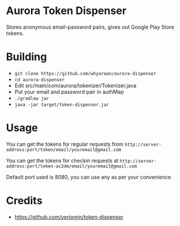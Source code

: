 # Aurora Token Dispenser

Stores anonymous email-password pairs, gives out Google Play Store tokens.

# Building
* `git clone https://github.com/whyorean/aurora-dispenser`
* `cd aurora-dispenser `
* Edit src/main/com/aurora/tokenizer/Tokenizer.java
* Put your email and password pair in authMap
* `./gradlew jar`
* `java -jar target/token-dispenser.jar`

# Usage

You can get the tokens for regular requests from 
`http://server-address:port/token/email/youremail@gmail.com`

You can get the tokens for checkin requests at 
`http://server-address:port/token-ac2dm/email/youremail@gmail.com`


Default port used is 8080, you can use any as per your convenience

# Credits
* https://github.com/yeriomin/token-dispenser
